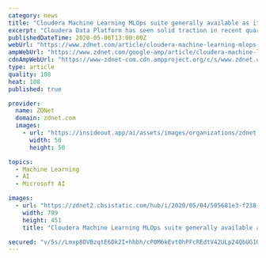 ```yaml
---
category: news
title: "Cloudera Machine Learning MLOps suite generally available as it aims to manage models, analytics"
excerpt: "Cloudera Data Platform has seen solid traction in recent quarters from Cloudera and the hope is that CML MLOps will ride shotgun."
publishedDateTime: 2020-05-06T13:00:00Z
webUrl: "https://www.zdnet.com/article/cloudera-machine-learning-mlops-suite-generally-available-as-it-aims-to-manage-models-analytics/"
ampWebUrl: "https://www.zdnet.com/google-amp/article/cloudera-machine-learning-mlops-suite-generally-available-as-it-aims-to-manage-models-analytics/"
cdnAmpWebUrl: "https://www-zdnet-com.cdn.ampproject.org/c/s/www.zdnet.com/google-amp/article/cloudera-machine-learning-mlops-suite-generally-available-as-it-aims-to-manage-models-analytics/"
type: article
quality: 108
heat: 108
published: true

provider:
  name: ZDNet
  domain: zdnet.com
  images:
    - url: "https://insideout.app/ai/assets/images/organizations/zdnet.com-50x50.jpg"
      width: 50
      height: 50

topics:
  - Machine Learning
  - AI
  - Microsoft AI

images:
  - url: "https://zdnet2.cbsistatic.com/hub/i/2020/05/04/505681e3-f238-45b7-bd5b-104ba4903fbc/end-to-end-production-workflows-in-cml.png"
    width: 799
    height: 451
    title: "Cloudera Machine Learning MLOps suite generally available as it aims to manage models, analytics"

secured: "v/5s//Lmxp8OVBzqtE6Dk2I+hhbh/cP0M6kEvt0hPFcREdtV42ULp24QbUG1Oc41u2Qz72q6np8ZZ2hW3AbMgSKvlI9XN/+IRUlFo+NsNXa4xQTlHspUJ7wYjqGyit6tFjJgDCEO0G10RNGQlJiejoNiYFrGBDPgwRLRAdGI9seUyZN/09K/LzYKckFe3C27JeLeV0rIcfxuVhMwVeRZT6FtZU6lIgLssBDX8mBdde2iATWo+p6ouuSKlYYpp6GdZgC/+RwdKnxUEXJXfcB7EVcxrxv8CzBnAxROHpuHwn1P7er5ldSL+AeQbQLLw66GOGm+zpxTlSvdaP1u92m1PHdHbCqwSjVos59Ff9RWRiV161bHEk26sO7S5UbXF6wPF4roSIq+KlZW16H/e+gdyDIR8Fcp0LAo79Nmix9V3kcp2cVvy2OtNI1DE4lcnzNK9JhaxfXaI2ZY/wEvuoQtPA0V7ALZYG4VlfPecPSlPo8=;LnUIYsHZkXKCejTLptN9fQ=="
---
```


